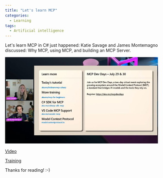 ```yaml
---
title: "Let's learn MCP"
categories:
  - Learning
tags:
  - Artificial intelligence
---
```


Let's learn MCP in C# just happened: Katie Savage and James Montemagno discussed: Why MCP, using MCP, and building an MCP Server. 

![img](../assets/images/2025-07-18-lets-learn-mcp.jpg)

[Video](https://www.youtube.com/watch?v=4zkIBMFdL2w)

[Training](https://aka.ms/letslearnmcp-csharp)

Thanks for reading! :-)
